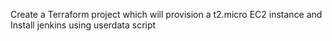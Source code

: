 Create a Terraform project which will provision a t2.micro EC2 instance and Install jenkins using userdata script
